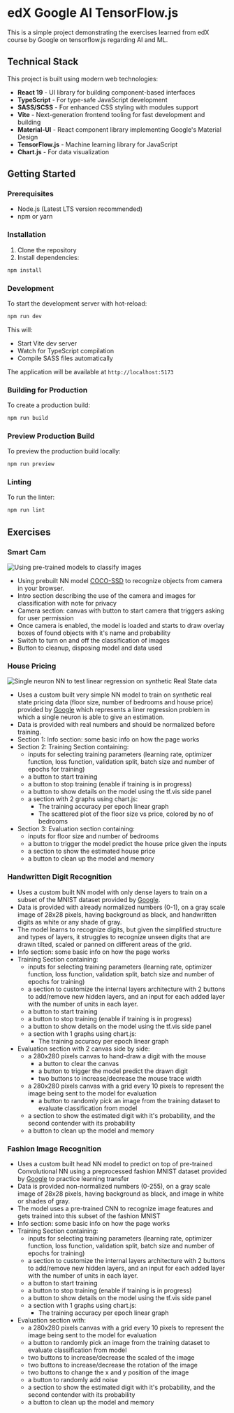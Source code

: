 # edX Google AI TensorFlow.js
This is a simple project demonstrating the exercises learned from edX course by Google on tensorflow.js regarding AI and ML.

## Technical Stack

This project is built using modern web technologies:
- **React 19** - UI library for building component-based interfaces
- **TypeScript** - For type-safe JavaScript development
- **SASS/SCSS** - For enhanced CSS styling with modules support
- **Vite** - Next-generation frontend tooling for fast development and building
- **Material-UI** - React component library implementing Google's Material Design
- **TensorFlow.js** - Machine learning library for JavaScript
- **Chart.js** - For data visualization

## Getting Started

### Prerequisites
- Node.js (Latest LTS version recommended)
- npm or yarn

### Installation
1. Clone the repository
2. Install dependencies:
```bash
npm install
```

### Development
To start the development server with hot-reload:
```bash
npm run dev
```
This will:
- Start Vite dev server
- Watch for TypeScript compilation
- Compile SASS files automatically

The application will be available at `http://localhost:5173`

### Building for Production
To create a production build:
```bash
npm run build
```

### Preview Production Build
To preview the production build locally:
```bash
npm run preview
```

### Linting
To run the linter:
```bash
npm run lint
```

## Exercises

### **Smart Cam**
![Using pre-trained models to classify images](/src/assets/images/smartcam.png)
- Using prebuilt NN model [COCO-SSD](https://github.com/tensorflow/tfjs-models/tree/master/coco-ssd) to recognize objects from camera in your browser.
- Intro section describing the use of the camera and images for classification with note for privacy
- Camera section: canvas with button to start camera that triggers asking for user permission
- Once camera is enabled, the model is loaded and starts to draw overlay boxes of found objects with it's name and probability
- Switch to turn on and off the classification of images
- Button to cleanup, disposing model and data used

### **House Pricing**
![Single neuron NN to test linear regression on synthetic Real State data](/src/assets/images/realstate.png)
- Uses a custom built very simple NN model to train on synthetic real state pricing data (floor size, number of bedrooms and house price) provided by [Google]('https://storage.googleapis.com/jmstore/TensorFlowJS/EdX/TrainingData/real-estate-data.js') which represents a liner regression problem in which a single neuron is able to give an estimation.
- Data is provided with real numbers and should be normalized before training.
- Section 1: Info section: some basic info on how the page works
- Section 2: Training Section containing:
     - inputs for selecting training parameters (learning rate, optimizer function, loss function, validation split, batch size and number of epochs for training)
     - a button to start training
     - a button to stop training (enable if training is in progress)
     - a button to show details on the model using the tf.vis side panel
     - a section with 2 graphs using chart.js: 
         * The training accuracy per epoch linear graph
         * The scattered plot of the floor size vs price, colored by no of bedrooms
- Section 3: Evaluation section containing:
     - inputs for floor size and number of bedrooms
     - a button to trigger the model predict the house price given the inputs
     - a section to show the estimated house price
     - a button to clean up the model and memory


### **Handwritten Digit Recognition**
- Uses a custom built NN model with only dense layers to train on a subset of the MNIST dataset provided by [Google]('https://storage.googleapis.com/jmstore/TensorFlowJS/EdX/TrainingData/mnist.js').
- Data is provided with already normalized numbers (0-1), on a gray scale image of 28x28 pixels, having background as black, and handwritten digits as white or any shade of gray.
- The model learns to recognize digits, but given the simplified structure and types of layers, it struggles to recognize unseen digits that are drawn tilted, scaled or panned on different areas of the grid.
- Info section: some basic info on how the page works
- Training Section containing:
     - inputs for selecting training parameters (learning rate, optimizer function, loss function, validation split, batch  size and number of epochs for training)
     - a section to customize the internal layers architecture with 2 buttons to add/remove new hidden layers, and an input for each added layer with the number of units in each layer.
     - a button to start training
     - a button to stop training (enable if training is in progress)
     - a button to show details on the model using the tf.vis side panel
     - a section with 1 graphs using chart.js: 
         * The training accuracy per epoch linear graph
- Evaluation section with 2 canvas side by side:
     - a 280x280 pixels canvas to hand-draw a digit with the mouse
         - a button to clear the canvas
         - a button to trigger the model predict the drawn digit
         - two buttons to increase/decrease the mouse trace width
     - a 280x280 pixels canvas with a grid every 10 pixels to represent the image being sent to the model for evaluation
         - a button to randomly pick an image from the training dataset to evaluate classification from model
     - a section to show the estimated digit with it's probability, and the second contender with its probability
     - a button to clean up the model and memory


### **Fashion Image Recognition**
- Uses a custom built head NN model to predict on top of pre-trained Convolutional NN using a preprocessed fashion MNIST dataset provided by [Google]('https://storage.googleapis.com/jmstore/TensorFlowJS/EdX/TrainingData/mnist.js') to practice learning transfer
- Data is provided non-normalized numbers (0-255), on a gray scale image of 28x28 pixels, having background as black, and image in white or shades of gray.
- The model uses a pre-trained CNN to recognize image features and gets trained into this subset of the fashion MNIST
- Info section: some basic info on how the page works
- Training Section containing:
     - inputs for selecting training parameters (learning rate, optimizer function, loss function, validation split, batch  size and number of epochs for training)
     - a section to customize the internal layers architecture with 2 buttons to add/remove new hidden layers, and an input for each added layer with the number of units in each layer.
     - a button to start training
     - a button to stop training (enable if training is in progress)
     - a button to show details on the model using the tf.vis side panel
     - a section with 1 graphs using chart.js: 
         * The training accuracy per epoch linear graph
- Evaluation section with:
     - a 280x280 pixels canvas with a grid every 10 pixels to represent the image being sent to the model for evaluation
     - a button to randomly pick an image from the training dataset to evaluate classification from model
     - two buttons to increase/decrease the scaled of the image
     - two buttons to increase/decrease the rotation of the image
     - two buttons to change the x and y position of the image
     - a button to randomly add noise
     - a section to show the estimated digit with it's probability, and the second contender with its probability
     - a button to clean up the model and memory
